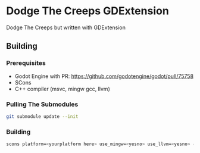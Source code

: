 # Dodge The Creeps GDExtension

Dodge The Creeps but written with GDExtension

## Building

### Prerequisites 

- Godot Engine with PR:  https://github.com/godotengine/godot/pull/75758
- SCons
- C++ compiler (msvc, mingw gcc, llvm)

### Pulling The Submodules

```sh
git submodule update --init
```

### Building

```sh
scons platform=<yourplatform here> use_mingw=<yesno> use_llvm=<yesno> -j<amount of processors>
```